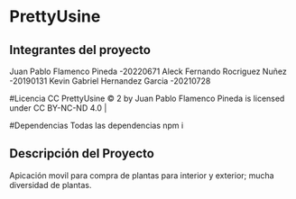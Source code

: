 # PrettyUsine

## Integrantes del proyecto
Juan Pablo Flamenco Pineda -20220671
Aleck Fernando Rocriguez Nuñez -20190131
Kevin Gabriel Hernandez Garcia -20210728

#Licencia CC
PrettyUsine © 2 by Juan Pablo Flamenco Pineda is licensed under CC BY-NC-ND 4.0 |

#Dependencias
Todas las dependencias 
npm i

## Descripción del Proyecto
Apicación movil para compra de plantas para interior y exterior; mucha diversidad de plantas.
